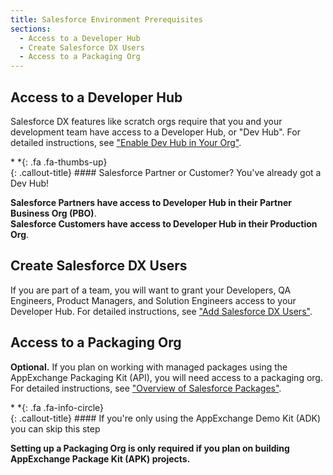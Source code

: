 ```yaml
---
title: Salesforce Environment Prerequisites
sections:
  - Access to a Developer Hub
  - Create Salesforce DX Users
  - Access to a Packaging Org
---
```


## Access to a Developer Hub

Salesforce DX features like scratch orgs require that you and your development team have access to a Developer Hub, or "Dev Hub".  For detailed instructions, see ["Enable Dev Hub in Your Org"][ENABLE_DEVHUB].


<div class="callout-block callout-success"><div class="icon-holder">*&nbsp;*{: .fa .fa-thumbs-up}
</div><div class="content">
{: .callout-title}
#### Salesforce Partner or Customer? You've already got a Dev Hub!

**Salesforce Partners have access to Developer Hub in their Partner Business Org (PBO)**.  
**Salesforce Customers have access to Developer Hub in their Production Org**.
</div></div>

## Create Salesforce DX Users

If you are part of a team, you will want to grant your Developers, QA Engineers, Product Managers, and Solution Engineers access to your Developer Hub.  For detailed instructions, see ["Add Salesforce DX Users"][ADD_SFDX_USERS].

## Access to a Packaging Org

**Optional.** If you plan on working with managed packages using the AppExchange Packaging Kit (API), you will need access to a packaging org. For detailed instructions, see ["Overview of Salesforce Packages"][PACKAGE_OVERVIEW].

<div class="callout-block callout-info"><div class="icon-holder">*&nbsp;*{: .fa .fa-info-circle}
</div><div class="content">
{: .callout-title}
#### If you're only using the AppExchange Demo Kit (ADK) you can skip this step

**Setting up a Packaging Org is only required if you plan on building AppExchange Package Kit (APK) projects.**
</div></div>



[ENABLE_DEVHUB]:    http://bit.ly/enable-dev-hub            "Enable the Dev Hub in Your Org"
[ADD_SFDX_USERS]:   http://bit.ly/add-sfdx-users-to-devhub  "Add Salesforce DX Users"
[PACKAGE_OVERVIEW]: http://bit.ly/packaging-overview        "Overview of Salesforce Packages"